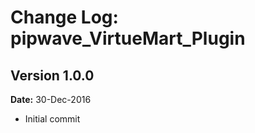 Change Log: pipwave_VirtueMart_Plugin
=====================================

## Version 1.0.0

**Date:** 30-Dec-2016

- Initial commit